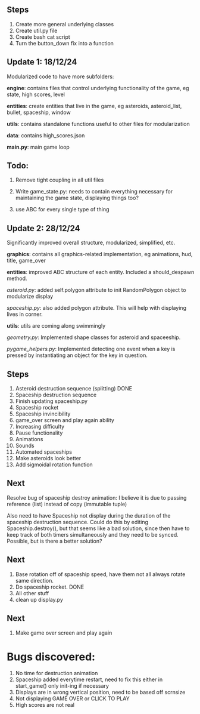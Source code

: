 ## Steps

1. Create more general underlying classes
2. Create util.py file
3. Create bash cat script
4. Turn the button_down fix into a function


## Update 1: 18/12/24
Modularized code to have more subfolders:

**engine**: contains files that control underlying functionality of the game, eg state, high scores, level

**entities**: create entities that live in the game, eg asteroids, asteroid_list, bullet, spaceship, window

**utils**: contains standalone functions useful to other files for modularization

**data**: contains high_scores.json

**main.py**: main game loop

## Todo:
1. Remove tight coupling in all util files

2. Write game_state.py: needs to contain everything necessary for maintaining the game state, displaying things too?

3. use ABC for every single type of thing

## Update 2: 28/12/24
Significantly improved overall structure, modularized, simplified, etc.

**graphics**: contains all graphics-related implementation, eg animations, hud, title, game_over

**entities**: improved ABC structure of each entity. Included a should_despawn method.

*asteroid.py*: added self.polygon attribute to init RandomPolygon object to modularize display

*spaceship.py*: also added polygon attribute. This will help with displaying lives in corner.


**utils**: utils are coming along swimmingly

*geometry.py*: Implemented shape classes for asteroid and spaceeship.

*pygame_helpers.py*: Implemented detecting one event when a key is pressed by instantiating an object for the key in question. 

## Steps
1. Asteroid destruction sequence (splitting) DONE
2. Spaceship destruction sequence
3. Finish updating spaceship.py 
4. Spaceship rocket
5. Spaceship invincibility
2. game_over screen and play again ability
3. Increasing difficulty
4. Pause functionality
5. Animations 
6. Sounds
9. Automated spaceships
10. Make asteroids look better
11. Add sigmoidal rotation function

## Next
Resolve bug of spaceship destroy animation: I believe it is due to passing reference (list) instead of copy (immutable tuple) 

Also need to have Spaceship not display during the duration of the spaceship destruction sequence. Could do this by editing Spaceship.destroy(), but that seems like a bad solution, since then have to keep track of both timers simultaneously and they need to be synced. Possible, but is there a better solution?

## Next
1. Base rotation off of spaceship speed, have them not all always rotate same direction.
2. Do spaceship rocket. DONE
3. All other stuff
4. clean up display.py

## Next
1. Make game over screen and play again

# Bugs discovered:
1. No time for destruction animation
2. Spaceship added everytime restart, need to fix this either in start_game() only init-ing if necessary
3. Displays are in wrong vertical position, need to be based off scrnsize
4. Not displaying GAME OVER or CLICK TO PLAY
5. High scores are not real

